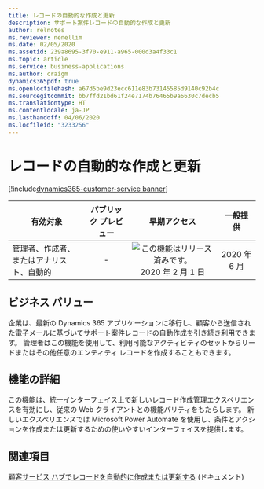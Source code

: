 ```yaml
---
title: レコードの自動的な作成と更新
description: サポート案件レコードの自動的な作成と更新
author: relnotes
ms.reviewer: nenellim
ms.date: 02/05/2020
ms.assetid: 239a8695-3f70-e911-a965-000d3a4f33c1
ms.topic: article
ms.service: business-applications
ms.author: craigm
dynamics365pdf: true
ms.openlocfilehash: a67d5be9d23ecc611e83b73145585d9140c92b4c
ms.sourcegitcommit: bb7ffd21bd61f24e7174b76465b9a6630c7decb5
ms.translationtype: HT
ms.contentlocale: ja-JP
ms.lasthandoff: 04/06/2020
ms.locfileid: "3233256"
---
```

# <a name="automatically-create-and-update-records"></a>レコードの自動的な作成と更新
[!include[dynamics365-customer-service banner](../includes/dynamics365-customer-service.md)]

| 有効対象    |  パブリック プレビュー | 早期アクセス | 一般提供 | 
| ---------- | :----------: |:----------: |:----------: |
|管理者、作成者、またはアナリスト、自動的|-|![この機能はリリース済みです。](/dynamics365-release-plan/media/green-checkmark.png "この機能はリリース済みです。") 2020 年 2 月 1 日| 2020 年 6 月|


## <a name="business-value"></a>ビジネス バリュー
<!-- bv start -->
企業は、最新の Dynamics 365 アプリケーションに移行し、顧客から送信された電子メールに基づいてサポート案件レコードの自動作成を引き続き利用できます。 管理者はこの機能を使用して、利用可能なアクティビティのセットからリードまたはその他任意のエンティティ レコードを作成することもできます。
<!-- bv end -->



## <a name="feature-details"></a>機能の詳細
<!--feature detail start -->
この機能は、統一インターフェイス上で新しいレコード作成管理エクスペリエンスを有効にし、従来の Web クライアントとの機能パリティをもたらします。 新しいエクスペリエンスでは Microsoft Power Automate を使用し、条件とアクションを作成または更新するための使いやすいインターフェイスを提供します。
<!--feature detail end -->










## <a name="see-also"></a>関連項目


<!--docs start-->
[顧客サービス ハブでレコードを自動的に作成または更新する](https://docs.microsoft.com/dynamics365/customer-service/automatically-create-update-records) (ドキュメント)
<!--docs end-->

